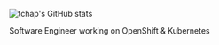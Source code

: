 ![tchap's GitHub stats](https://github-readme-stats.vercel.app/api?username=tchap&show_icons=true)

Software Engineer working on OpenShift & Kubernetes
